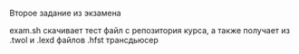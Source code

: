 Второе задание из экзамена

exam.sh скачивает тест файл с репозитория курса, а также получает из .twol и .lexd файлов .hfst трансдьюсер
